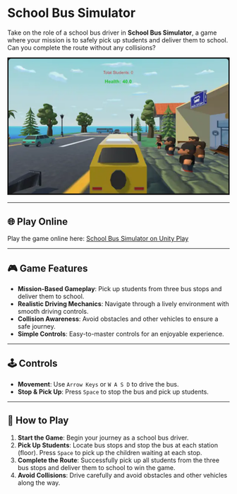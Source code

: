 # School Bus Simulator

Take on the role of a school bus driver in **School Bus Simulator**, a game where your mission is to safely pick up students and deliver them to school. Can you complete the route without any collisions?

![School Bus Simulator Game](./pic/School_Bus_Simulator.png)

---

## 🌐 Play Online

Play the game online here: [School Bus Simulator on Unity Play](https://play.unity.com/en/games/be0b9799-9c8b-4d6c-9b8e-18943a887e66/bus-simulator)

---

## 🎮 Game Features

- **Mission-Based Gameplay**: Pick up students from three bus stops and deliver them to school.
- **Realistic Driving Mechanics**: Navigate through a lively environment with smooth driving controls.
- **Collision Awareness**: Avoid obstacles and other vehicles to ensure a safe journey.
- **Simple Controls**: Easy-to-master controls for an enjoyable experience.

---

## 🕹️ Controls

- **Movement**: Use `Arrow Keys` or `W A S D` to drive the bus.
- **Stop & Pick Up**: Press `Space` to stop the bus and pick up students.

---

## 📖 How to Play

1. **Start the Game**: Begin your journey as a school bus driver.
2. **Pick Up Students**: Locate bus stops and stop the bus at each station (floor). Press `Space` to pick up the children waiting at each stop.
3. **Complete the Route**: Successfully pick up all students from the three bus stops and deliver them to school to win the game.
4. **Avoid Collisions**: Drive carefully and avoid obstacles and other vehicles along the way.
